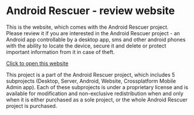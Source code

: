 # Android Rescuer - review website #

This is the website, which comes with the Android Rescuer project.  
Please review it if you are interested in the Android Rescuer project - an Android app
controllable by a desktop app, sms and other android phones with the ability to locate the device,
secure it and delete or protect important information from it in case of theft.

[Click to open this website](https://konstantintuev.github.io/AndroidRescuerWebsite/)

This project is a part of the Android Rescuer project, which includes 5 subprojects (Desktop, Server, Android, Website, Crossplatform Mobile Admin app).
Each of these subprojects is under a proprietary license and is available for modification and non-exclusive redistribution
when and only when it is either purchased as a sole project,
or the whole Android Rescuer project is purchased.